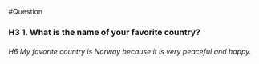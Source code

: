#Question

### H3 1. What is the name of your favorite country?
   ###### H6 My favorite country is Norway because it is very peaceful and happy.
